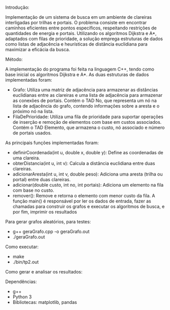 Introdução:

Implementação de um sistema de busca em um ambiente de clareiras interligadas por trilhas e portais. O problema consiste em encontrar caminhos eficientes entre pontos específicos, respeitando restrições de quantidades de energia e portais. Utilizando os algoritmos  Dijkstra e A*, adaptados com filas de prioridade, a solução emprega estruturas de dados como listas de adjacência e heurísticas de distância euclidiana para maximizar a eficácia da busca.

Método:

A implementação do programa foi feita na linguagem C++, tendo como base inicial os algoritmos  Dijkstra e A*.
As duas estruturas de dados implementadas foram:

- Grafo: Utiliza uma matriz de adjacência para armazenar as distâncias euclidianas entre as clareiras e uma lista de adjacência para armazenar as conexões de portais. Contém o TAD No, que representa um nó na lista de adjacência do grafo, contendo informações sobre a aresta e o próximo nó na lista.
- FilaDePrioridade: Utiliza uma fila de prioridade para suportar operações de inserção e remoção de elementos com base em custos associados. Contém o TAD Elemento, que  armazena o custo, nó associado e número de portais usados.
  
As principais funções implementadas foram:

- definirCoordenada(int u, double x, double y): Define as coordenadas de uma clareira.
- obterDistancia(int u, int v): Calcula a distância euclidiana entre duas clareiras.
- adicionarAresta(int u, int v, double peso): Adiciona uma aresta (trilha ou portal) entre duas clareiras.
- adicionar(double custo, int no, int portais): Adiciona um elemento na fila com base no custo.
- remover(): Remove e retorna o elemento com menor custo da fila.
A função main() é responsável por ler os dados de entrada, fazer as chamadas para construir os grafos e executar os algoritmos de busca, e por fim,  imprimir os resultados

Para gerar grafos aleatórios, para testes:

- g++ geraGrafo.cpp -o geraGrafo.out
- ./geraGrafo.out
  
Como executar:

- make
- ./bin/tp2.out

Como gerar e analisar os resultados:


Dependências:

- g++
- Python 3
- Bibliotecas: matplotlib, pandas
